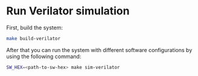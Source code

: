 # Run Verilator simulation

First, build the system:

```bash
make build-verilator
```

After that you can run the system with different software configurations by using the following command:

```bash
SW_HEX=<path-to-sw-hex> make sim-verilator
```